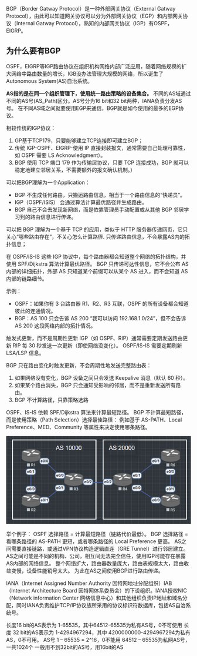 BGP（Border Gatway Protocol）是一种外部网关协议（External Gatway Protocol），由此可以知道网关协议可以分为外部网关协议（EGP）和内部网关协议（Internal Gatway Protocol），熟知的内部网关协议（IGP）有OSPF，EIGRP。

## 为什么要有BGP

OSPF，EIGRP等IGP路由协议在组织机构网络内部广泛应用，随着网络规模的扩大网络中路由数量的增长，IGB没办法管理大规模的网络，所以诞生了Autonomous System(AS)自治系统。

**AS指的是在同一个组织管理下，使用统一路由策略的设备集合。**
不同的AS域通过不同的AS号(AS_Path)区分。AS号分为16 bit和32 bit两种，IANA负责分发AS号。
在不同AS域之间就要使用EGP来通信，BGP就是如今使用的最多的EGP协议。

相较传统的IGP协议：
1. GP基于TCP179，只要能够建立TCP连接即可建立BGP；
2. 传统 IGP-OSPF、EIGRP-使用 IP 直接封装报文，通常需要自己处理可靠性，如 OSPF 需要 LS Acknowledgment）。
3. BGP 使用 TCP 端口 179 作为传输层协议，只要 TCP 连接成功，BGP 就可以稳定地建立邻居关系，不需要额外的报文确认机制。）

可以把BGP理解为一个Application：

- BGP 不生成任何路由，只搬运路由信息，相当于一个路由信息的“快递员”。
- IGP（OSPF/ISIS） 会通过算法计算最优路径并生成路由。
- BGP 自己不会去发现新网络，而是依靠管理员手动配置或从其他 BGP 邻居学习到的路由信息进行传递。

可以把 BGP 理解为一个基于 TCP 的应用，类似于 HTTP 服务器传递网页，它只关心“哪些路由存在”，不关心怎么计算路径. 只传递路由信息，不会暴露AS内的拓扑信息；

在 OSPF/IS-IS 这些 IGP 协议中，每个路由器都会知道整个网络的拓扑结构，并使用 SPF/Dijkstra 算法计算最优路径。
BGP 只传递可达性信息，它不会公布 AS 内部的详细拓扑，外部 AS 只知道某个前缀可以从某个 AS 进入，而不会知道 AS 内部的链路细节。

示例：
- OSPF：如果你有 3 台路由器 R1、R2、R3 互联，OSPF 的所有设备都会知道彼此的连通情况。
- BGP：AS 100 只会告诉 AS 200 “我可以访问 192.168.1.0/24”，但不会告诉AS 200 这段网络内部的拓扑情况。

触发式更新，而不是周期性更新
IGP（如 OSPF、RIP）通常需要定期发送路由更新
RIP 每 30 秒发送一次更新（即使网络没变化）。
OSPF/IS-IS 需要定期刷新 LSA/LSP 信息。

BGP 只在路由变化时触发更新，不会周期性地发送完整路由表：
1. 如果网络没有变化，BGP 设备之间只会发送 Keepalive 消息（默认 60 秒）。
2. 如果某个路由消失，BGP 只会通知受影响的邻居，而不是重新发送所有路由。
3. BGP 不计算路径，只靠策略选路

OSPF、IS-IS 依赖 SPF/Dijkstra 算法来计算最短路径。
BGP 不计算最短路径，而是使用策略（Path Selection）选择最佳路径：
例如基于 AS-PATH、Local Preference、MED、Community 等属性来决定使用哪条路径。   

![](image\112314.png)

举个例子：
OSPF 选择路径 = 计算最短路径（链路代价最低）。
BGP 选择路径 = 看哪条路径的 AS-PATH 更短，或者哪条路径的 Local Preference 更高。
AS之间需要直接链路，或通过VPN协议构造逻辑直连（GRE Tunnel）进行邻居建立。
AS之间可能是不同的机构、公司，相互间无法完全信任，使用IGP可能存在暴露AS内部的网络信息。
整个网络扩大，路由器数量庞大，路由表规模太大，路由收敛变慢，设备性能销号太大。
为此在AS之间使用BGP进行路由传递。

IANA（Internet Assigned Number Authority 因特网地址分配组织）IAB（Internet Architecture Board 因特网体系委员会）的下设组织。IANA授权NIC（Network information Center 网络信息中心）和其他组织负责IP地址和域名分配，同时IANA负责维护TCP/IP协议族所采用的协议标识符数据库，包括AS自治系统号。


长度16 bit的AS表示为 1-65535，其中64512-65535为私有AS号，0不可使用
长度 32 bit的AS表示为 1-4294967294，其中 4200000000-4294967294为私有AS，0不可用。
AS号 1 – 65535 = 2^16，0不能用
64512 – 65535为私网AS号，一共1024个
一般用不到32bit的AS号，用16bit的AS